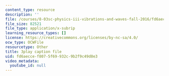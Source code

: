 ```yaml
---
content_type: resource
description: ''
file: /courses/8-03sc-physics-iii-vibrations-and-waves-fall-2016/fd6aeccef8075f69932c9b2f9c49d8e3_8kcvyoHsXrw.vtt
file_size: 82521
file_type: application/x-subrip
learning_resource_types: []
license: https://creativecommons.org/licenses/by-nc-sa/4.0/
ocw_type: OCWFile
resourcetype: Other
title: 3play caption file
uid: fd6aecce-f807-5f69-932c-9b2f9c49d8e3
video_metadata:
  youtube_id: null
---
```

